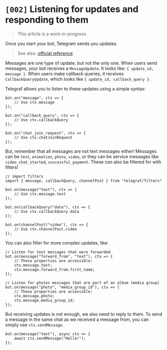# `[002]` Listening for updates and responding to them

> This article is a work-in-progress.

Once you start your bot, Telegram sends you updates.

> See also: [official reference](https://core.telegram.org/bots/api#getting-updates)

Messages are one type of update, but not the only one. When users send messages, your bot receives a `MessageUpdate`. It looks like: `{ update_id, message }`. When users make callback queries, it receives `CallbackQueryUpdate`, which looks like `{ update_id, callback_query }`.

Telegraf allows you to listen to these updates using a simple syntax:

```TS (Node)
bot.on("message", ctx => {
	// Use ctx.message
});

bot.on("callback_query", ctx => {
	// Use ctx.callbackQuery
});

bot.on("chat_join_request", ctx => {
	// Use ctx.chatJoinRequest
});
```

But, remember that all messages are not text messages either! Messages can be `text`, `animation`, `photo`, `video`, or they can be service messages like `video_chat_started`, `successful_payment`. These can also be filtered for with filters!

```TS (Node)
// import filters
import { message, callbackQuery, channelPost } from "telegraf/filters"

bot.on(message("text"), ctx => {
	// Use ctx.message.text
});

bot.on(callbackQuery("data"), ctx => {
	// Use ctx.callbackQuery.data
});

bot.on(channelPost("video"), ctx => {
	// Use ctx.channelPost.video
});
```

You can also filter for more complex updates, like:

```TS (Node)
// Listen for text messages that were forwarded
bot.on(message("forward_from", "text"), ctx => {
	// These properties are accessible:
	ctx.message.text;
	ctx.message.forward_from.first_name;
});

// Listen for photos messages that are part of an album (media group)
bot.on(message("photo", "media_group_id"), ctx => {
	// These properties are accessible:
	ctx.message.photo;
	ctx.message.media_group_id;
});
```

But receiving updates is not enough, we also need to reply to them. To send a message in the same chat as we received a message from, you can simply use `ctx.sendMessage`.

```TS (Node)
bot.on(message("text"), async ctx => {
	await ctx.sendMessage("Hello!");
});
```
